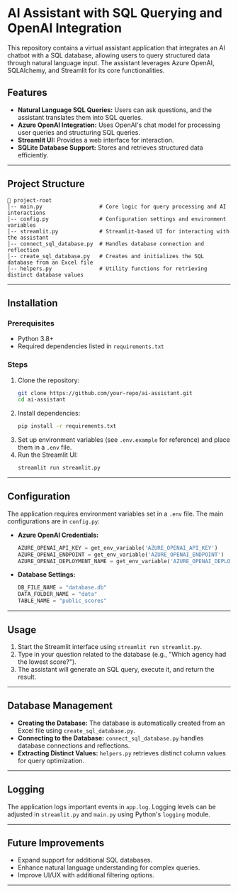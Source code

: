 # AI Assistant with SQL Querying and OpenAI Integration

This repository contains a virtual assistant application that integrates an AI chatbot with a SQL database, allowing users to query structured data through natural language input. The assistant leverages Azure OpenAI, SQLAlchemy, and Streamlit for its core functionalities.

## Features
- **Natural Language SQL Queries:** Users can ask questions, and the assistant translates them into SQL queries.
- **Azure OpenAI Integration:** Uses OpenAI's chat model for processing user queries and structuring SQL queries.
- **Streamlit UI:** Provides a web interface for interaction.
- **SQLite Database Support:** Stores and retrieves structured data efficiently.

---

## Project Structure

```
📁 project-root
│-- main.py                  # Core logic for query processing and AI interactions
│-- config.py                # Configuration settings and environment variables
│-- streamlit.py             # Streamlit-based UI for interacting with the assistant
│-- connect_sql_database.py  # Handles database connection and reflection
│-- create_sql_database.py   # Creates and initializes the SQL database from an Excel file
│-- helpers.py               # Utility functions for retrieving distinct database values
```

---

## Installation

### Prerequisites
- Python 3.8+
- Required dependencies listed in `requirements.txt`

### Steps
1. Clone the repository:
   ```sh
   git clone https://github.com/your-repo/ai-assistant.git
   cd ai-assistant
   ```
2. Install dependencies:
   ```sh
   pip install -r requirements.txt
   ```
3. Set up environment variables (see `.env.example` for reference) and place them in a `.env` file.
4. Run the Streamlit UI:
   ```sh
   streamlit run streamlit.py
   ```

---

## Configuration
The application requires environment variables set in a `.env` file. The main configurations are in `config.py`:

- **Azure OpenAI Credentials:**
  ```python
  AZURE_OPENAI_API_KEY = get_env_variable('AZURE_OPENAI_API_KEY')
  AZURE_OPENAI_ENDPOINT = get_env_variable('AZURE_OPENAI_ENDPOINT')
  AZURE_OPENAI_DEPLOYMENT_NAME = get_env_variable('AZURE_OPENAI_DEPLOYMENT_NAME')
  ```
- **Database Settings:**
  ```python
  DB_FILE_NAME = "database.db"
  DATA_FOLDER_NAME = "data"
  TABLE_NAME = "public_scores"
  ```

---

## Usage
1. Start the Streamlit interface using `streamlit run streamlit.py`.
2. Type in your question related to the database (e.g., "Which agency had the lowest score?").
3. The assistant will generate an SQL query, execute it, and return the result.

---

## Database Management
- **Creating the Database:** The database is automatically created from an Excel file using `create_sql_database.py`.
- **Connecting to the Database:** `connect_sql_database.py` handles database connections and reflections.
- **Extracting Distinct Values:** `helpers.py` retrieves distinct column values for query optimization.

---

## Logging
The application logs important events in `app.log`. Logging levels can be adjusted in `streamlit.py` and `main.py` using Python's `logging` module.

---

## Future Improvements
- Expand support for additional SQL databases.
- Enhance natural language understanding for complex queries.
- Improve UI/UX with additional filtering options.

---

